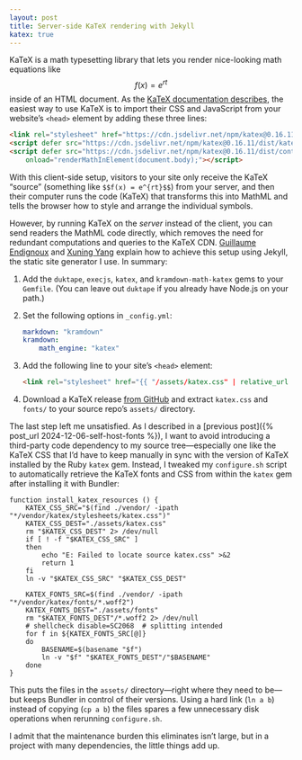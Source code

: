 ```yaml
---
layout: post
title: Server-side KaTeX rendering with Jekyll
katex: true
---
```


KaTeX is a math typesetting library that lets you render nice-looking math
equations like $$f(x) = e^{rt}$$ inside of an HTML document. As the [KaTeX
documentation describes](https://katex.org/docs/autorender), the easiest way to
use KaTeX is to import their CSS and JavaScript from your website’s `<head>`
element by adding these three lines:

```html
<link rel="stylesheet" href="https://cdn.jsdelivr.net/npm/katex@0.16.11/dist/katex.min.css" integrity="sha384-nB0miv6/jRmo5UMMR1wu3Gz6NLsoTkbqJghGIsx//Rlm+ZU03BU6SQNC66uf4l5+" crossorigin="anonymous">
<script defer src="https://cdn.jsdelivr.net/npm/katex@0.16.11/dist/katex.min.js" integrity="sha384-7zkQWkzuo3B5mTepMUcHkMB5jZaolc2xDwL6VFqjFALcbeS9Ggm/Yr2r3Dy4lfFg" crossorigin="anonymous"></script>
<script defer src="https://cdn.jsdelivr.net/npm/katex@0.16.11/dist/contrib/auto-render.min.js" integrity="sha384-43gviWU0YVjaDtb/GhzOouOXtZMP/7XUzwPTstBeZFe/+rCMvRwr4yROQP43s0Xk" crossorigin="anonymous"
    onload="renderMathInElement(document.body);"></script>
```

With this client-side setup, visitors to your site only receive the KaTeX
“source” (something like `$$f(x) = e^{rt}$$`) from your server, and then their
computer runs the code (KaTeX) that transforms this into MathML and tells the
browser how to style and arrange the individual symbols.

However, by running KaTeX on the *server* instead of the client, you can send
readers the MathML code directly, which removes the need for redundant
computations and queries to the KaTeX CDN. [Guillaume
Endignoux](https://gendignoux.com/blog/2020/05/23/katex.html) and [Xuning
Yang](https://www.xuningyang.com/blog/2021-01-11-katex-with-jekyll/) explain how
to achieve this setup using Jekyll, the static site generator I use. In summary:

 1. Add the `duktape`, `execjs`, `katex`, and `kramdown-math-katex` gems to your
    `Gemfile`. (You can leave out `duktape` if you already have Node.js on your
    path.)
 2. Set the following options in `_config.yml`:

    ```yml
    markdown: "kramdown"
    kramdown:
        math_engine: "katex"
    ```

 3. Add the following line to your site’s `<head>` element:

    ```html
    <link rel="stylesheet" href="{{ "/assets/katex.css" | relative_url }}">
    ```

 4. Download a KaTeX release [from
    GitHub](https://github.com/KaTeX/KaTeX/releases) and extract `katex.css` and
    `fonts/` to your source repo’s `assets/` directory.

The last step left me unsatisfied. As I described in a [previous post]({%
post_url 2024-12-06-self-host-fonts %}), I want to avoid introducing a
third-party code dependency to my source tree—especially one like the KaTeX CSS
that I’d have to keep manually in sync with the version of KaTeX installed by
the Ruby `katex` gem. Instead, I tweaked my `configure.sh` script to
automatically retrieve the KaTeX fonts and CSS from within the `katex` gem after
installing it with Bundler:

```shell
function install_katex_resources () {
    KATEX_CSS_SRC="$(find ./vendor/ -ipath "*/vendor/katex/stylesheets/katex.css")"
    KATEX_CSS_DEST="./assets/katex.css"
    rm "$KATEX_CSS_DEST" 2> /dev/null
    if [ ! -f "$KATEX_CSS_SRC" ]
    then
        echo "E: Failed to locate source katex.css" >&2
        return 1
    fi
    ln -v "$KATEX_CSS_SRC" "$KATEX_CSS_DEST"

    KATEX_FONTS_SRC=$(find ./vendor/ -ipath "*/vendor/katex/fonts/*.woff2")
    KATEX_FONTS_DEST="./assets/fonts"
    rm "$KATEX_FONTS_DEST"/*.woff2 2> /dev/null
    # shellcheck disable=SC2068  # splitting intended
    for f in ${KATEX_FONTS_SRC[@]}
    do
        BASENAME=$(basename "$f")
        ln -v "$f" "$KATEX_FONTS_DEST"/"$BASENAME"
    done
}
```

This puts the files in the `assets/` directory—right where they need to be—but
keeps Bundler in control of their versions. Using a hard link (`ln a b`) instead
of copying (`cp a b`) the files spares a few unnecessary disk operations when
rerunning `configure.sh`.

I admit that the maintenance burden this eliminates isn’t large, but in a
project with many dependencies, the little things add up.
